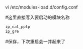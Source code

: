 vi /etc/modules-load.d/config.conf





#这里直接写入要启动的模块名称

```javascript
ip_nat_pptp
ip_gre
```

 

#保存，下次重启会一并起来了